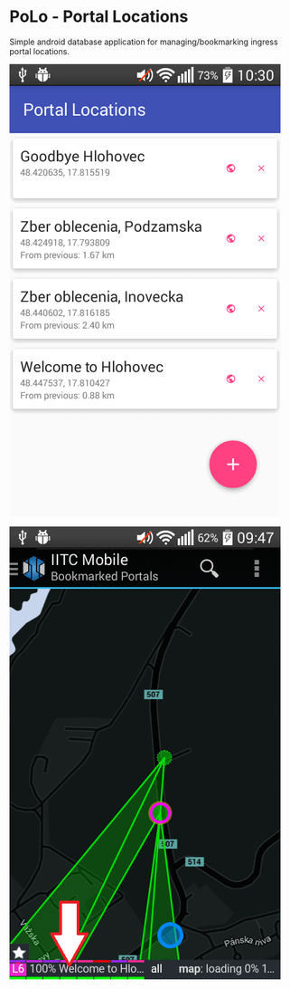 # PoLo - Portal Locations

Simple android database application for managing/bookmarking ingress portal locations.

![Application main window](https://github.com/virtualvoid/polo/blob/master/screenshot_app.png)

![Application in action](https://github.com/virtualvoid/polo/blob/master/screenshots_an.gif.gif)
